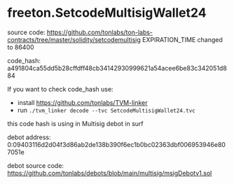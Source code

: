 # freeton.SetcodeMultisigWallet24
source code: https://github.com/tonlabs/ton-labs-contracts/tree/master/solidity/setcodemultisig
EXPIRATION_TIME changed to 86400

code_hash: a491804ca55dd5b28cffdff48cb34142930999621a54acee6be83c342051d884

If you want to check code_hash use:
- install https://github.com/tonlabs/TVM-linker
- run ```./tvm_linker decode --tvc SetcodeMultisigWallet24.tvc```

this code hash is using in Multisig debot in surf

debot address: 0:09403116d2d04f3d86ab2de138b390f6ec1b0bc02363dbf006953946e807051e

debot source code: https://github.com/tonlabs/debots/blob/main/multisig/msigDebotv1.sol